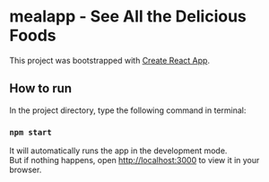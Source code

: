 # mealapp - See All the Delicious Foods

This project was bootstrapped with [Create React App](https://github.com/facebook/create-react-app).

## How to run

In the project directory, type the following command in terminal:

### `npm start`

It will automatically runs the app in the development mode.\
But if nothing happens, open [http://localhost:3000](http://localhost:3000) to view it in your browser.
